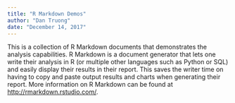 ```yaml
---
title: "R Markdown Demos"
author: "Dan Truong"
date: "December 14, 2017"
---
```


This is a collection of R Markdown documents that demonstrates the analysis capabilities. R Markdown is a document generator that lets one write their analysis in R (or multiple other languages such as Python or SQL) and easily display their results in their report. This saves the writer time on having to copy and paste output results and charts when generating their report. More information on R Markdown can be found at http://rmarkdown.rstudio.com/.
